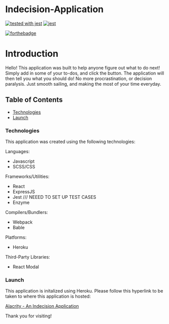 # Indecision-Application

[![tested with jest](https://img.shields.io/badge/tested_with-jest-99424f.svg)](https://github.com/facebook/jest)
[![jest](https://jestjs.io/img/jest-badge.svg)](https://github.com/facebook/jest)



[![forthebadge](https://forthebadge.com/images/badges/made-with-javascript.svg)](https://forthebadge.com)


# Introduction
Hello! This application was built to help anyone figure out what to do next! Simply add in some of your to-dos, and click the button. The application will then tell you what you should do! No more procrastination, or decision paralysis. Just smooth sailing, and making the most of your time everyday. 


## Table of Contents
  * <a href= https://github.com/Nicolasdha/Indecision-Application-React#Technologies>Technologies</a>
  * <a href= https://github.com/Nicolasdha/Indecision-Application-React#Launch>Launch</a>
  
  
### Technologies
This application was created using the following technologies:

Languages:
* Javascript
* SCSS/CSS

Frameworks/Utilities:
* React
* ExpressJS
* Jest /// NEEED TO SET UP TEST CASES
* Enzyme

Compilers/Bundlers:
* Webpack
* Bable

Platforms:
* Heroku

Third-Party Libraries:
* React Modal


### Launch

 This application is initalized using Heroku. Please follow this hyperlink to be taken to where this application is hosted:
 
 <a href=https://alacrity-app.herokuapp.com> Alacrity - An Indecision Application </a>




Thank you for visiting! <br><br><br>

<!-- ![Logo](https://i.ibb.co/nr2trL4/Screen-Shot-2020-09-08-at-4-20-44-PM.png) -->
